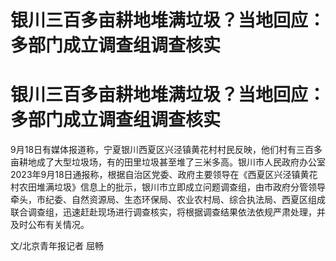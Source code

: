 # 银川三百多亩耕地堆满垃圾？当地回应：多部门成立调查组调查核实

# 银川三百多亩耕地堆满垃圾？当地回应：多部门成立调查组调查核实

9月18日有媒体报道称，宁夏银川西夏区兴泾镇黄花村村民反映，他们村有三百多亩耕地成了大型垃圾场，有的田里垃圾甚至堆了三米多高。银川市人民政府办公室2023年9月18日通报称，根据自治区党委、政府主要领导在《西夏区兴泾镇黄花村农田堆满垃圾》信息上的批示，银川市立即成立问题调查组，由市政府分管领导牵头，市纪委、自然资源局、生态环保局、农业农村局、综合执法局、西夏区组成联合调查组，迅速赶赴现场进行调查核实，将根据调查结果依法依规严肃处理，并及时公布有关情况。

文/北京青年报记者 屈畅

